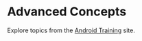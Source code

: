 # Advanced Concepts

Explore topics from the [Android Training](http://developer.android.com/training/index.html) site.
 